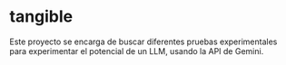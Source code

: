 # tangible
Este proyecto se encarga de buscar diferentes pruebas experimentales para experimentar el potencial de un LLM, usando la API de Gemini.
